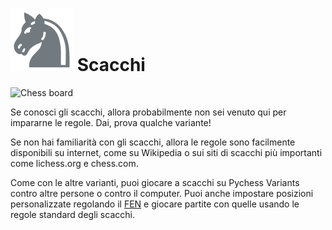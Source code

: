 # ![Chess](https://github.com/gbtami/pychess-variants/blob/master/static/icons/chess.svg) Scacchi

![Chess board](https://github.com/gbtami/pychess-variants/blob/master/static/images/CVariantsGuide/Chess.png?raw=true)

Se conosci gli scacchi, allora probabilmente non sei venuto qui per impararne le regole. Dai, prova qualche variante!

Se non hai familiarità con gli scacchi, allora le regole sono facilmente disponibili su internet, come su Wikipedia o sui siti di scacchi più importanti come lichess.org e chess.com.

Come con le altre varianti, puoi giocare a scacchi su Pychess Variants contro altre persone o contro il computer. Puoi anche impostare posizioni personalizzate regolando il [FEN](https://it.wikipedia.org/wiki/Notazione_Forsyth-Edwards) e giocare partite con quelle usando le regole standard degli scacchi.

